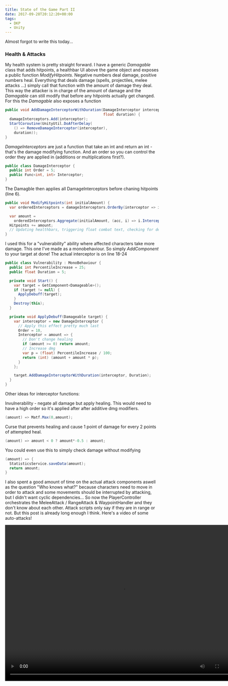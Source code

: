 ```yaml
---
title: State of the Game Part II
date: 2017-09-28T20:12:20+00:00
tags:
  - DKP
  - Unity
---
```

Almost forgot to write this today...

### Health & Attacks

My health system is pretty straight forward. I have a generic _Damagable_ class that adds hitpoints, a healthbar UI above the game object and exposes a public function _ModifyHitpoints_. Negative numbers deal damage, positive numbers heal. Everything that deals damage (spells, projectiles, melee attacks ...) simply call that function with the amount of damage they deal. This way the attacker is in charge of the amount of damage and the _Damagable_ can still modify that before any hitpoints actually get changed. For this the _Damagable_ also exposes a function
```csharp
public void AddDamageInterceptorWithDuration(DamageInterceptor interceptor,
                                             float duration) {
  damageInterceptors.Add(interceptor);
  StartCoroutine(UnityUtil.DoAfterDelay(
    () => RemoveDamageInterceptor(interceptor),
    duration));
}
```
_DamageInterceptors_ are just a function that take an int and return an int - that's the damage modifying function. And an order so you can control the order they are applied in (additions or multiplications first?). 

```csharp
public class DamageInterceptor {
  public int Order = 5;
  public Func<int, int> Interceptor;
}
```

The Damagble then applies all DamageInterceptors before chaning hitpoints (line 6).

```csharp
public void ModifyHitpoints(int initialAmount) {
  var orderedInterceptors = damageInterceptors.OrderBy(interceptor => interceptor.Order);

  var amount =
    orderedInterceptors.Aggregate(initialAmount, (acc, i) => i.Interceptor(acc));
  Hitpoints += amount;
  // Updating healthbars, triggering float combat text, checking for dead etc
}
```

I used this for a "vulnerability" ability where affected characters take more damage. This one I've made as a monobehaviour. So simply _AddComponent<Vulnerability>_ to your target at done! The actual interceptor is on line 18-24

```csharp
public class Vulnerability : MonoBehaviour {
  public int PercentileIncrease = 25;
  public float Duration = 5;

  private void Start() {
    var target = GetComponent<Damageable>();
    if (target != null) {
      ApplyDebuff(target);
    }
    Destroy(this);
  }

  private void ApplyDebuff(Damageable target) {
    var interceptor = new DamageInterceptor {
      // Apply this effect pretty much last
      Order = 10,
      Interceptor = amount => {
        // Don't change healing
        if (amount >= 0) return amount;
        // Increase dmg
        var p = (float) PercentileIncrease / 100;
        return (int) (amount + amount * p);
      }
    };

    target.AddDamageInterceptorWithDuration(interceptor, Duration);
  }
}
```

Other ideas for interceptor functions:

Invulnerability - negate all damage but apply healing. This would need to have a high order so it's applied after after additive dmg modifiers.

```csharp
(amount) => Matf.Max(0,amount);
```

Curse that prevents healing and cause 1 point of damage for every 2 points of attempted heal.

```csharp
(amount) => amount < 0 ? amount*-0.5 : amount;
```

You could even use this to simply check damage without modifying

```csharp
(amount) => {
  StatisticsService.saveData(amount);
  return amount;
}
```

I also spent a good amount of time on the actual attack components aswell as the question "Who knows what?" because characters need to move in order to attack and some movements should be interrupted by attacking, but I didn't want cyclic dependencies... So now the PlayerController orchestrates the MeleeAttack / RangeAttack & WaypointHandler and they don't know about each other. Attack scripts only say if they are in range or not. But this post is already long enough I think. Here's a video of some auto-attacks!

<video autoplay="autoplay" loop="loop" width="768" height="512">
  <source src="/assets/2017/09/autoAttacks.mp4" type="video/mp4">
</video>
